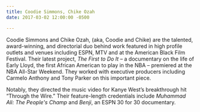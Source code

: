 ```yaml
---
title: Coodie Simmons, Chike Ozah
date: 2017-03-02 12:00:00 -0500

---
```

Coodie Simmons and Chike Ozah, (aka, Coodie and Chike) are the talented, award-winning, and directorial  duo behind work featured in high profile outlets and venues including ESPN, MTV and at the American Black Film Festival. Their latest project, _The First to Do It_ – a documentary on the life of Early Lloyd, the first African American to play in the NBA – premiered at the NBA All-Star Weekend. They worked with executive producers including Carmelo Anthony and Tony Parker on this important piece.


Notably, they directed the music video for Kanye West’s breakthrough hit “Through the Wire.” Their feature-length credentials include _Muhammad Ali: The People's Champ_ and _Benji_, an ESPN 30 for 30 documentary.
